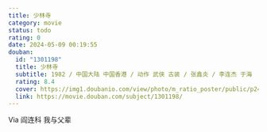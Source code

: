 ```yaml
---
title: 少林寺
category: movie
status: todo
rating: 0
date: 2024-05-09 00:19:55
douban:
  id: "1301198"
  title: 少林寺
  subtitle: 1982 / 中国大陆 中国香港 / 动作 武侠 古装 / 张鑫炎 / 李连杰 于海
  rating: 8.4
  cover: https://img1.doubanio.com/view/photo/m_ratio_poster/public/p2458741650.jpg
  link: https://movie.douban.com/subject/1301198/
---
```


Via 阎连科 我与父辈